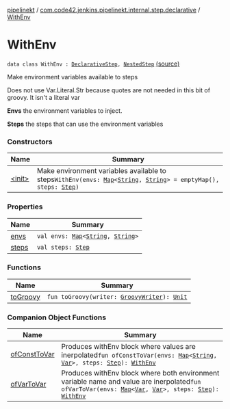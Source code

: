 [pipelinekt](../../index.md) / [com.code42.jenkins.pipelinekt.internal.step.declarative](../index.md) / [WithEnv](./index.md)

# WithEnv

`data class WithEnv : `[`DeclarativeStep`](../../com.code42.jenkins.pipelinekt.core.step/-declarative-step.md)`, `[`NestedStep`](../../com.code42.jenkins.pipelinekt.core.step/-nested-step/index.md) [(source)](https://github.com/code42/pipelinekt/tree/master/internal/src/main/kotlin/com/code42/jenkins/pipelinekt/internal/step/declarative/WithEnv.kt#L18)

Make environment variables available to steps

Does not use Var.Literal.Str because quotes are not needed in this bit of groovy.  It isn't a literal var

**Envs**
the environment variables to inject.

**Steps**
the steps that can use the environment variables

### Constructors

| Name | Summary |
|---|---|
| [&lt;init&gt;](-init-.md) | Make environment variables available to steps`WithEnv(envs: `[`Map`](https://kotlinlang.org/api/latest/jvm/stdlib/kotlin.collections/-map/index.html)`<`[`String`](https://kotlinlang.org/api/latest/jvm/stdlib/kotlin/-string/index.html)`, `[`String`](https://kotlinlang.org/api/latest/jvm/stdlib/kotlin/-string/index.html)`> = emptyMap(), steps: `[`Step`](../../com.code42.jenkins.pipelinekt.core.step/-step/index.md)`)` |

### Properties

| Name | Summary |
|---|---|
| [envs](envs.md) | `val envs: `[`Map`](https://kotlinlang.org/api/latest/jvm/stdlib/kotlin.collections/-map/index.html)`<`[`String`](https://kotlinlang.org/api/latest/jvm/stdlib/kotlin/-string/index.html)`, `[`String`](https://kotlinlang.org/api/latest/jvm/stdlib/kotlin/-string/index.html)`>` |
| [steps](steps.md) | `val steps: `[`Step`](../../com.code42.jenkins.pipelinekt.core.step/-step/index.md) |

### Functions

| Name | Summary |
|---|---|
| [toGroovy](to-groovy.md) | `fun toGroovy(writer: `[`GroovyWriter`](../../com.code42.jenkins.pipelinekt.core.writer/-groovy-writer/index.md)`): `[`Unit`](https://kotlinlang.org/api/latest/jvm/stdlib/kotlin/-unit/index.html) |

### Companion Object Functions

| Name | Summary |
|---|---|
| [ofConstToVar](of-const-to-var.md) | Produces withEnv block where values are inerpolated`fun ofConstToVar(envs: `[`Map`](https://kotlinlang.org/api/latest/jvm/stdlib/kotlin.collections/-map/index.html)`<`[`String`](https://kotlinlang.org/api/latest/jvm/stdlib/kotlin/-string/index.html)`, `[`Var`](../../com.code42.jenkins.pipelinekt.core.vars/-var/index.md)`>, steps: `[`Step`](../../com.code42.jenkins.pipelinekt.core.step/-step/index.md)`): `[`WithEnv`](./index.md) |
| [ofVarToVar](of-var-to-var.md) | Produces withEnv block where both environment variable name and value are inerpolated`fun ofVarToVar(envs: `[`Map`](https://kotlinlang.org/api/latest/jvm/stdlib/kotlin.collections/-map/index.html)`<`[`Var`](../../com.code42.jenkins.pipelinekt.core.vars/-var/index.md)`, `[`Var`](../../com.code42.jenkins.pipelinekt.core.vars/-var/index.md)`>, steps: `[`Step`](../../com.code42.jenkins.pipelinekt.core.step/-step/index.md)`): `[`WithEnv`](./index.md) |
